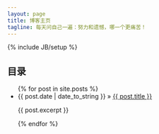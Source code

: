 ```yaml
---
layout: page
title: 博客主页
tagline: 每天问自己一遍：努力和遗憾，哪一个更痛苦！
---
```

{% include JB/setup %}


    
## 目录



<ul class="posts">
  {% for post in site.posts %}
    <li>
      <span>{{ post.date | date_to_string }}</span> &raquo; <a href="{{ BASE_PATH }}{{ post.url }}">{{ post.title }}</a>
      <p>{{ post.excerpt }}</p>
    </li>
  {% endfor %}
</ul>



